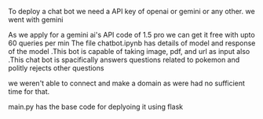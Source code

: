 To deploy a chat bot we need a API key of openai or gemini or any other. we went with gemini 

As we apply for a gemini ai's API code of 1.5 pro we can get it free with upto 60 queries per min
The file chatbot.ipynb has details of model and response of the model 
.This bot is capable of taking image, pdf, and url as input also 
.This chat bot is spacifically answers questions related to pokemon and politly rejects other questions

we weren't able to connect and make a domain as were had no sufficient time for that.

main.py has the base code for deplyoing it using flask
